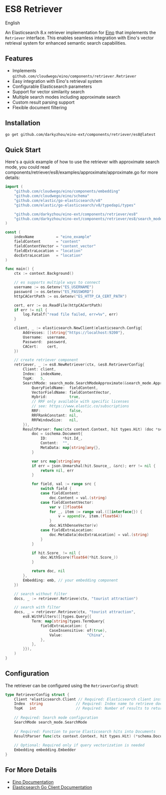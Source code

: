 # ES8 Retriever

English

An Elasticsearch 8.x retriever implementation for [Eino](https://github.com/cloudwego/eino) that implements the `Retriever` interface. This enables seamless integration with Eino's vector retrieval system for enhanced semantic search capabilities.

## Features

- Implements `github.com/cloudwego/eino/components/retriever.Retriever`
- Easy integration with Eino's retrieval system
- Configurable Elasticsearch parameters
- Support for vector similarity search
- Multiple search modes including approximate search
- Custom result parsing support
- Flexible document filtering

## Installation

```bash
go get github.com/darkyzhou/eino-ext/components/retriever/es8@latest
```

## Quick Start

Here's a quick example of how to use the retriever with approximate search mode, you could read components/retriever/es8/examples/approximate/approximate.go for more details:

```go
import (
	"github.com/cloudwego/eino/components/embedding"
	"github.com/cloudwego/eino/schema"
	"github.com/elastic/go-elasticsearch/v8"
	"github.com/elastic/go-elasticsearch/v8/typedapi/types"

	"github.com/darkyzhou/eino-ext/components/retriever/es8"
	"github.com/darkyzhou/eino-ext/components/retriever/es8/search_mode"
)

const (
	indexName          = "eino_example"
	fieldContent       = "content"
	fieldContentVector = "content_vector"
	fieldExtraLocation = "location"
	docExtraLocation   = "location"
)

func main() {
	ctx := context.Background()

	// es supports multiple ways to connect
	username := os.Getenv("ES_USERNAME")
	password := os.Getenv("ES_PASSWORD")
	httpCACertPath := os.Getenv("ES_HTTP_CA_CERT_PATH")

	cert, err := os.ReadFile(httpCACertPath)
	if err != nil {
		log.Fatalf("read file failed, err=%v", err)
	}

	client, _ := elasticsearch.NewClient(elasticsearch.Config{
		Addresses: []string{"https://localhost:9200"},
		Username:  username,
		Password:  password,
		CACert:    cert,
	})

	// create retriever component
	retriever, _ := es8.NewRetriever(ctx, &es8.RetrieverConfig{
		Client: client,
		Index:  indexName,
		TopK:   5,
		SearchMode: search_mode.SearchModeApproximate(&search_mode.ApproximateConfig{
			QueryFieldName:  fieldContent,
			VectorFieldName: fieldContentVector,
			Hybrid:          true,
			// RRF only available with specific licenses
			// see: https://www.elastic.co/subscriptions
			RRF:             false,
			RRFRankConstant: nil,
			RRFWindowSize:   nil,
		}),
		ResultParser: func(ctx context.Context, hit types.Hit) (doc *schema.Document, err error) {
			doc = &schema.Document{
				ID:       *hit.Id_,
				Content:  "",
				MetaData: map[string]any{},
			}

			var src map[string]any
			if err = json.Unmarshal(hit.Source_, &src); err != nil {
				return nil, err
			}

			for field, val := range src {
				switch field {
				case fieldContent:
					doc.Content = val.(string)
				case fieldContentVector:
					var v []float64
					for _, item := range val.([]interface{}) {
						v = append(v, item.(float64))
					}
					doc.WithDenseVector(v)
				case fieldExtraLocation:
					doc.MetaData[docExtraLocation] = val.(string)
				}
			}

			if hit.Score_ != nil {
				doc.WithScore(float64(*hit.Score_))
			}

			return doc, nil
		},
		Embedding: emb, // your embedding component
	})

	// search without filter
	docs, _ := retriever.Retrieve(ctx, "tourist attraction")

	// search with filter
	docs, _ = retriever.Retrieve(ctx, "tourist attraction",
		es8.WithFilters([]types.Query{{
			Term: map[string]types.TermQuery{
				fieldExtraLocation: {
					CaseInsensitive: of(true),
					Value:           "China",
				},
			},
		}}),
	)
}
```

## Configuration

The retriever can be configured using the `RetrieverConfig` struct:

```go
type RetrieverConfig struct {
    Client *elasticsearch.Client // Required: Elasticsearch client instance
    Index  string               // Required: Index name to retrieve documents from
    TopK   int                  // Required: Number of results to return
    
    // Required: Search mode configuration
    SearchMode search_mode.SearchMode
    
    // Required: Function to parse Elasticsearch hits into Documents
    ResultParser func(ctx context.Context, hit types.Hit) (*schema.Document, error)
    
    // Optional: Required only if query vectorization is needed
    Embedding embedding.Embedder
}
```

## For More Details

- [Eino Documentation](https://github.com/cloudwego/eino)
- [Elasticsearch Go Client Documentation](https://github.com/elastic/go-elasticsearch)